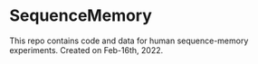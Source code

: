 # SequenceMemory
This repo contains code and data for human sequence-memory experiments. Created on Feb-16th, 2022.
